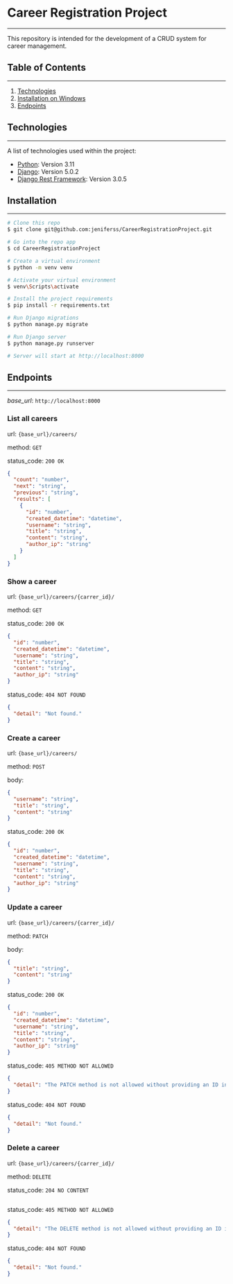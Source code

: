 # Career Registration Project

***

This repository is intended for the development of a CRUD system for career management.

## Table of Contents

***

1. [Technologies](#technologies)
2. [Installation on Windows](#installation)
3. [Endpoints](#endpoints)

## Technologies

***
A list of technologies used within the project:

* [Python](https://www.python.org): Version 3.11
* [Django](https://www.djangoproject.com): Version 5.0.2
* [Django Rest Framework](https://www.django-rest-framework.org): Version 3.0.5

## Installation

***

```bash
# Clone this repo
$ git clone git@github.com:jeniferss/CareerRegistrationProject.git

# Go into the repo app
$ cd CareerRegistrationProject

# Create a virtual environment
$ python -m venv venv

# Activate your virtual environment
$ venv\Scripts\activate

# Install the project requirements
$ pip install -r requirements.txt

# Run Django migrations
$ python manage.py migrate

# Run Django server
$ python manage.py runserver

# Server will start at http://localhost:8000
```

## Endpoints

***

*base_url*: `http://localhost:8000`

### List all careers

url: `{base_url}/careers/`

method: `GET`

status_code: `200 OK`

```json
{
  "count": "number",
  "next": "string",
  "previous": "string",
  "results": [
    {
      "id": "number",
      "created_datetime": "datetime",
      "username": "string",
      "title": "string",
      "content": "string",
      "author_ip": "string"
    }
  ]
}

```

### Show a career

url: `{base_url}/careers/{carrer_id}/`

method: `GET`

status_code: `200 OK`

```json
{
  "id": "number",
  "created_datetime": "datetime",
  "username": "string",
  "title": "string",
  "content": "string",
  "author_ip": "string"
}
```

status_code: `404 NOT FOUND`

```json
{
  "detail": "Not found."
}
```

### Create a career

url: `{base_url}/careers/`

method: `POST`

body:

```json
{
  "username": "string",
  "title": "string",
  "content": "string"
}

```

status_code: `200 OK`

```json
{
  "id": "number",
  "created_datetime": "datetime",
  "username": "string",
  "title": "string",
  "content": "string",
  "author_ip": "string"
}
```

### Update a career

url: `{base_url}/careers/{carrer_id}/`

method: `PATCH`

body:

```json
{
  "title": "string",
  "content": "string"
}

```

status_code: `200 OK`

```json
{
  "id": "number",
  "created_datetime": "datetime",
  "username": "string",
  "title": "string",
  "content": "string",
  "author_ip": "string"
}
```

status_code: `405 METHOD NOT ALLOWED`

```json
{
  "detail": "The PATCH method is not allowed without providing an ID in the path."
}
```

status_code: `404 NOT FOUND`

```json
{
  "detail": "Not found."
}
```

### Delete a career

url: `{base_url}/careers/{carrer_id}/`

method: `DELETE`

status_code: `204 NO CONTENT`

```json

```

status_code: `405 METHOD NOT ALLOWED`

```json
{
  "detail": "The DELETE method is not allowed without providing an ID in the path."
}
```

status_code: `404 NOT FOUND`

```json
{
  "detail": "Not found."
}
```
